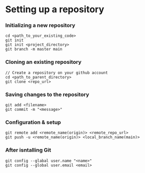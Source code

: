 # Setting up a repository

### Initializing a new repository
```
cd <path_to_your_existing_code>
git init
git init <project_directory>
git branch -m master main
```
### Cloning an existing repository
```
// Create a repository on your github account
cd <path_to_parent_directory>
git clone <repo_url>
```	
### Saving changes to the repository
```
git add <filename>
git commit -m "<message>"
```	
### Configuration & setup
```
git remote add <remote_name(origin)> <remote_repo_url>
git push -u <remote_name(origin)> <local_branch_name(main)>
```
### After isntalling Git
```
git config --glabal user.name "<name>"
git config --global user.email <email>
```


